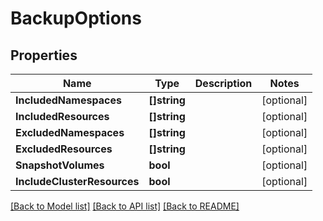 # BackupOptions

## Properties
Name | Type | Description | Notes
------------ | ------------- | ------------- | -------------
**IncludedNamespaces** | **[]string** |  | [optional] 
**IncludedResources** | **[]string** |  | [optional] 
**ExcludedNamespaces** | **[]string** |  | [optional] 
**ExcludedResources** | **[]string** |  | [optional] 
**SnapshotVolumes** | **bool** |  | [optional] 
**IncludeClusterResources** | **bool** |  | [optional] 

[[Back to Model list]](../README.md#documentation-for-models) [[Back to API list]](../README.md#documentation-for-api-endpoints) [[Back to README]](../README.md)


